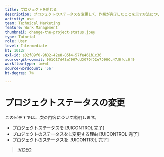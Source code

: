 ```yaml
---
title: プロジェクトを閉じる
description: プロジェクトのステータスを変更して、作業が完了したことを示す方法について説明します。
activity: use
team: Technical Marketing
feature: Work Management
thumbnail: change-the-project-status.jpeg
type: Tutorial
role: User
level: Intermediate
kt: 10127
exl-id: e32f89f0-9b02-42e8-85b4-57fe461b1c36
source-git-commit: 961627d42a7967dd3070f52e73986c47d8fdc8f9
workflow-type: tm+mt
source-wordcount: '56'
ht-degree: 7%

---
```


# プロジェクトステータスの変更

このビデオでは、次の内容について説明します。

* プロジェクトステータスを [!UICONTROL 完了]
* プロジェクトのステータスをに変更する理由 [!UICONTROL 完了]
* プロジェクトのステータスを [!UICONTROL 完了]

>[!VIDEO](https://video.tv.adobe.com/v/3419336/?quality=12&learn=on)
